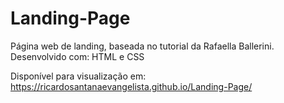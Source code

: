 # Landing-Page
 Página web de landing, baseada no tutorial da Rafaella Ballerini. Desenvolvido com: HTML e CSS
 
Disponível para visualização em: https://ricardosantanaevangelista.github.io/Landing-Page/

